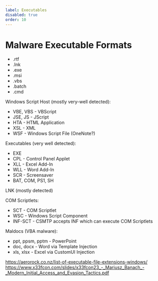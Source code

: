 ```yaml
---
label: Executables
disabled: true
order: 10
---
```


# Malware Executable Formats

- .rtf
- .lnk
- .exe
- .msi
- .vbs
- .batch
- .cmd

Windows Script Host (mostly very-well detected):

- VBE, VBS - VBScript
- JSE, JS - JScript
- HTA - HTML Application
- XSL - XML
- WSF - Windows Script File (OneNote?)

Executables (very well detected):

- EXE
- CPL - Control Panel Applet
- XLL - Excel Add-In
- WLL - Word Add-In
- SCR - Screensaver
- BAT, COM, PS1, SH

LNK (mostly detected)

COM Scriptlets:

- SCT - COM Scriptlet
- WSC - Windows Script Component
- INF-SCT - CSMTP accepts INF which can execute COM Scriptlets

Maldocs (VBA malware):

- ppt, ppsm, pptm - PowerPoint
- doc, docx - Word via Template Injection
- xls, xlsx - Excel via CustomUI Injection

https://aerorock.co.nz/list-of-executable-file-extensions-windows/
https://www.x33fcon.com/slides/x33fcon23_-_Mariusz_Banach_-_Modern_Initial_Access_and_Evasion_Tactics.pdf